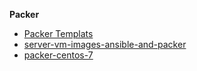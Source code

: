 
**Packer**

* [Packer Templats](https://github.com/travis-ci/packer-templates)
* [server-vm-images-ansible-and-packer](https://www.jeffgeerling.com/blog/server-vm-images-ansible-and-packer)
* [packer-centos-7](https://github.com/geerlingguy/packer-centos-7)
